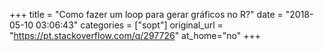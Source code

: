 +++
title = "Como fazer um loop para gerar gráficos no R?"
date = "2018-05-10 03:06:43"
categories = ["sopt"]
original_url = "https://pt.stackoverflow.com/q/297726"
at_home="no"
+++

